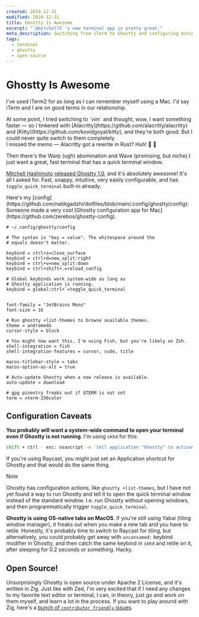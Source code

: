 ```yaml
---
created: 2024-12-31
modified: 2024-12-31
title: Ghostty Is Awesome
excerpt: "`@mitchellh`'s new terminal app is pretty great."
meta_description: Switching from iTerm to Ghostty and configuring minimal keybinds.
tags:
  - terminal
  - ghostty
  - open-source
---
```


# Ghostty Is Awesome

I've used iTerm2 for as long as I can remember myself using a Mac. I'd say iTerm and I are on good terms in our relationship.

<WithAside>
At some point, I tried switching to `vim` and thought, wow, I want something faster — so I tinkered with [Alacritty](https://github.com/alacritty/alacritty) and [Kitty](https://github.com/kovidgoyal/kitty), and they're both good. But I could never quite switch to them completely.
<Aside>
I missed the memo — Alacritty got a rewrite in Rust? Huh! 👏 🦀
</Aside>
</WithAside>

Then there's the Warp (ugh) abomination and Wave (promising, but niche).I just want a great, fast terminal that has a quick terminal window.

[Mitchell Hashimoto](https://mitchellh.com/) [released Ghostty 1.0](https://ghostty.org/), and it's absolutely awesome! It's all I asked for. Fast, snappy, intuitive, very easily configurable, and has `toggle_quick_terminal` built-in already.

<WithAside>
Here's my [config](https://github.com/natikgadzhi/dotfiles/blob/main/.config/ghostty/config):

<Aside>
    Someone made a very cool [Ghostty configuration app for Mac](https://github.com/zerebos/ghostty-config).
</Aside>
</WithAside>

```shell
# ~/.config/ghostty/config

# The syntax is "key = value". The whitespace around the
# equals doesn't matter.

keybind = ctrl+z=close_surface
keybind = ctrl+d=new_split:right
keybind = ctrl+v=new_split:down
keybind = ctrl+shift+.=reload_config

# Global keybinds work system-wide as long as
# Ghostty application is running.
keybind = global:ctrl+`=toggle_quick_terminal


font-family = "JetBrains Mono"
font-size = 16

# Run ghostty +list-themes to browse available themes.
theme = andromeda
cursor-style = block

# You might now want this, I'm using Fish, but you're likely on Zsh.
shell-integration = fish
shell-integration-features = cursor, sudo, title

macos-titlebar-style = tabs
macos-option-as-alt = true

# Auto-update Ghostty when a new release is available.
auto-update = download

# gpg pinentry freaks out if $TERM is not set
term = xterm-256color
```

## Configuration Caveats

**You probably will want a system-wide command to open your terminal even if Ghostty is not running**. I'm using `skhd` for this:

```bash
shift + ctrl - esc: osascript -e 'tell application "Ghostty" to activate'
```

If you're using Raycast, you might just set an Application shortcut for Ghostty and that would do the same thing.

> [!note]
> Ghostty has configuration actions, like `ghostty +list-themes`, but I have not yet found a way to run Ghostty and tell it to open the quick terminal window instead of the standard window. I.e. run Ghostty without opening windows, and then programmatically trigger `toggle_quick_terminal`.

**Ghostty is using OS-native tabs on MacOS**. If you're still using Yabai (tiling window manager), it freaks out when you make a new tab and you have to retile. Honestly, it's probably time to switch to Raycast for tiling, but alternatively, you could probably get away with `unconsumed:` keybind modifier in Ghostty, and then catch the same keybind in `skhd` and retile on it, after sleeping for 0.2 seconds or something. Hacky.

## Open Source!

Unsurprisingly Ghostty is open source under Apache 2 License, and it's written in Zig. Just like with Zed, I'm very excited that if I need any changes to my favorite text editor or terminal, I can, in theory, just go and work on them myself, and learn a lot in the process. If you want to play around with Zig, here's a [bunch of `contributor friendly` issues](https://github.com/ghostty-org/ghostty/issues?q=is:issue%20state:open%20label:%22contributor%20friendly%22).

